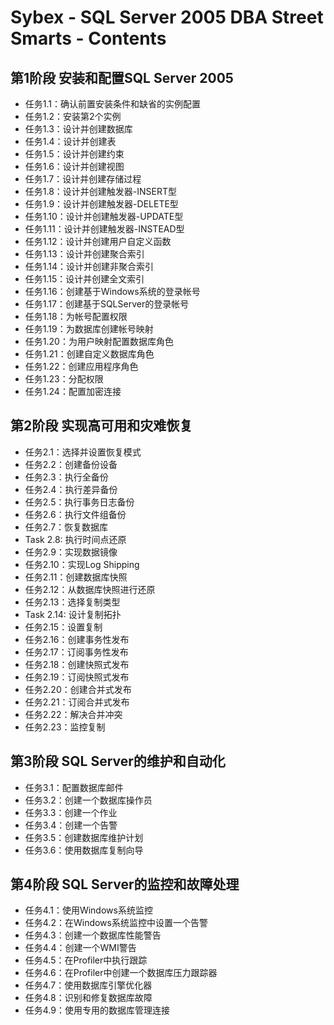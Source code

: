 Sybex - SQL Server 2005 DBA Street Smarts - Contents
==================================================

## 第1阶段 安装和配置SQL Server 2005
* 任务1.1：确认前置安装条件和缺省的实例配置
* 任务1.2：安装第2个实例
* 任务1.3：设计并创建数据库
* 任务1.4：设计并创建表
* 任务1.5：设计并创建约束
* 任务1.6：设计并创建视图
* 任务1.7：设计并创建存储过程
* 任务1.8：设计并创建触发器-INSERT型
* 任务1.9：设计并创建触发器-DELETE型
* 任务1.10：设计并创建触发器-UPDATE型
* 任务1.11：设计并创建触发器-INSTEAD型
* 任务1.12：设计并创建用户自定义函数
* 任务1.13：设计并创建聚合索引
* 任务1.14：设计并创建非聚合索引
* 任务1.15：设计并创建全文索引
* 任务1.16：创建基于Windows系统的登录帐号
* 任务1.17：创建基于SQLServer的登录帐号
* 任务1.18：为帐号配置权限
* 任务1.19：为数据库创建帐号映射
* 任务1.20：为用户映射配置数据库角色
* 任务1.21：创建自定义数据库角色
* 任务1.22：创建应用程序角色
* 任务1.23：分配权限
* 任务1.24：配置加密连接

## 第2阶段 实现高可用和灾难恢复
* 任务2.1：选择并设置恢复模式
* 任务2.2：创建备份设备
* 任务2.3：执行全备份
* 任务2.4：执行差异备份
* 任务2.5：执行事务日志备份
* 任务2.6：执行文件组备份
* 任务2.7：恢复数据库
* Task 2.8: 执行时间点还原
* 任务2.9：实现数据镜像
* 任务2.10：实现Log Shipping
* 任务2.11：创建数据库快照
* 任务2.12：从数据库快照进行还原
* 任务2.13：选择复制类型
* Task 2.14: 设计复制拓扑
* 任务2.15：设置复制
* 任务2.16：创建事务性发布
* 任务2.17：订阅事务性发布
* 任务2.18：创建快照式发布
* 任务2.19：订阅快照式发布
* 任务2.20：创建合并式发布
* 任务2.21：订阅合并式发布
* 任务2.22：解决合并冲突
* 任务2.23：监控复制

## 第3阶段 SQL Server的维护和自动化
* 任务3.1：配置数据库邮件
* 任务3.2：创建一个数据库操作员
* 任务3.3：创建一个作业
* 任务3.4：创建一个告警
* 任务3.5：创建数据库维护计划
* 任务3.6：使用数据库复制向导

## 第4阶段 SQL Server的监控和故障处理
* 任务4.1：使用Windows系统监控
* 任务4.2：在Windows系统监控中设置一个告警
* 任务4.3：创建一个数据库性能警告
* 任务4.4：创建一个WMI警告
* 任务4.5：在Profiler中执行跟踪
* 任务4.6：在Profiler中创建一个数据库压力跟踪器
* 任务4.7：使用数据库引擎优化器
* 任务4.8：识别和修复数据库故障
* 任务4.9：使用专用的数据库管理连接
